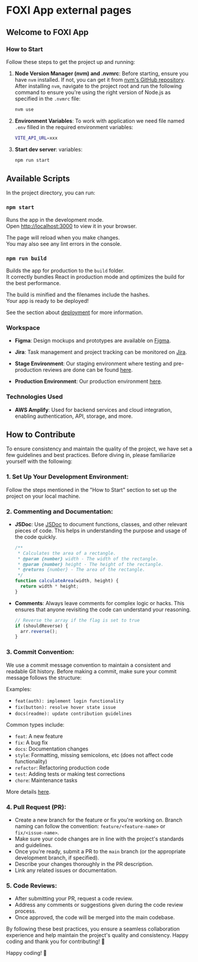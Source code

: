 # FOXI App external pages

## Welcome to FOXI App

### How to Start

Follow these steps to get the project up and running:

1. **Node Version Manager (nvm) and .nvmrc**:
   Before starting, ensure you have `nvm` installed. If not, you can get it from [nvm's GitHub repository](https://github.com/nvm-sh/nvm).
   After installing `nvm`, navigate to the project root and run the following command to ensure you're using the right version of Node.js as specified in the `.nvmrc` file:

   ```bash
   nvm use
   ```

2. **Environment Variables**:
   To work with application we need file named `.env` filled in the required environment variables:
   ```bash
   VITE_API_URL=xxx
   ```
3. **Start dev server**:
  variables:
   ```bash
   npm run start
   ```

## Available Scripts

In the project directory, you can run:

### `npm start`

Runs the app in the development mode.\
Open [http://localhost:3000](http://localhost:3000) to view it in your browser.

The page will reload when you make changes.\
You may also see any lint errors in the console.

### `npm run build`

Builds the app for production to the `build` folder.\
It correctly bundles React in production mode and optimizes the build for the best performance.

The build is minified and the filenames include the hashes.\
Your app is ready to be deployed!

See the section about [deployment](https://facebook.github.io/create-react-app/docs/deployment) for more information.


### Workspace

- **Figma**:
  Design mockups and prototypes are available on [Figma](https://www.figma.com/file/YuuplmVRGTsVjagWHKf6Id/kvdoc-design?node-id=6938%3A99865&mode=dev).

- **Jira**:
  Task management and project tracking can be monitored on [Jira](https://kv-doc.atlassian.net/jira/software/projects/FOXI/boards/2).

- **Stage Environment**:
  Our staging environment where testing and pre-production reviews are done can be found [here](https://master.d30gm1ri83varx.amplifyapp.com/).

- **Production Environment**:
  Our production environment [here](https://stage.d30gm1ri83varx.amplifyapp.com/).

### Technologies Used

- **AWS Amplify**: Used for backend services and cloud integration, enabling authentication, API, storage, and more.

## How to Contribute

To ensure consistency and maintain the quality of the project, we have set a few guidelines and best practices. Before diving in, please familiarize yourself with the following:

### 1. **Set Up Your Development Environment**:

Follow the steps mentioned in the "How to Start" section to set up the project on your local machine.

### 2. **Commenting and Documentation**:

- **JSDoc**: Use [JSDoc](https://jsdoc.app/) to document functions, classes, and other relevant pieces of code. This helps in understanding the purpose and usage of the code quickly.

  ```javascript
  /**
   * Calculates the area of a rectangle.
   * @param {number} width - The width of the rectangle.
   * @param {number} height - The height of the rectangle.
   * @returns {number} - The area of the rectangle.
   */
  function calculateArea(width, height) {
    return width * height;
  }
  ```

- **Comments**: Always leave comments for complex logic or hacks. This ensures that anyone revisiting the code can understand your reasoning.
  ```javascript
  // Reverse the array if the flag is set to true
  if (shouldReverse) {
    arr.reverse();
  }
  ```

### 3. **Commit Convention**:

We use a commit message convention to maintain a consistent and readable Git history. Before making a commit, make sure your commit message follows the structure:

Examples:

- `feat(auth): implement login functionality`
- `fix(button): resolve hover state issue`
- `docs(readme): update contribution guidelines`

Common types include:

- `feat`: A new feature
- `fix`: A bug fix
- `docs`: Documentation changes
- `style`: Formatting, missing semicolons, etc (does not affect code functionality)
- `refactor`: Refactoring production code
- `test`: Adding tests or making test corrections
- `chore`: Maintenance tasks

More details [here](https://www.conventionalcommits.org/en/v1.0.0/).

### 4. **Pull Request (PR)**:

- Create a new branch for the feature or fix you're working on. Branch naming can follow the convention: `feature/<feature-name>` or `fix/<issue-name>`.
- Make sure your code changes are in line with the project's standards and guidelines.
- Once you're ready, submit a PR to the `main` branch (or the appropriate development branch, if specified).
- Describe your changes thoroughly in the PR description.
- Link any related issues or documentation.

### 5. **Code Reviews**:

- After submitting your PR, request a code review.
- Address any comments or suggestions given during the code review process.
- Once approved, the code will be merged into the main codebase.

By following these best practices, you ensure a seamless collaboration experience and help maintain the project's quality and consistency. Happy coding and thank you for contributing! 🌟

Happy coding! 🚀
